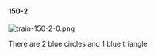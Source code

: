 #### 150-2
![train-150-2-0.png](https://github.com/lil-lab/nlvr/raw/master/nlvr/train/images/61/train-150-2-0.png "train-150-2-0.png")

There are 2 blue circles and 1 blue triangle